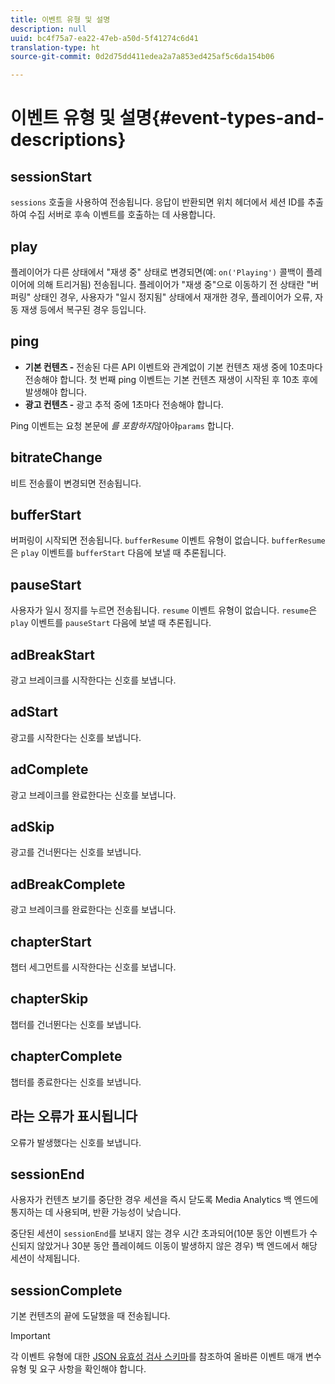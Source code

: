 ```yaml
---
title: 이벤트 유형 및 설명
description: null
uuid: bc4f75a7-ea22-47eb-a50d-5f41274c6d41
translation-type: ht
source-git-commit: 0d2d75dd411edea2a7a853ed425af5c6da154b06

---
```



# 이벤트 유형 및 설명{#event-types-and-descriptions}

## sessionStart

`sessions` 호출을 사용하여 전송됩니다. 응답이 반환되면 위치 헤더에서 세션 ID를 추출하여 수집 서버로 후속 이벤트를 호출하는 데 사용합니다.

## play

플레이어가 다른 상태에서 "재생 중" 상태로 변경되면(예: `on('Playing')` 콜백이 플레이어에 의해 트리거됨) 전송됩니다. 플레이어가 "재생 중"으로 이동하기 전 상태란 "버퍼링" 상태인 경우, 사용자가 "일시 정지됨" 상태에서 재개한 경우, 플레이어가 오류, 자동 재생 등에서 복구된 경우 등입니다.

## ping

* **기본 컨텐츠 -** 전송된 다른 API 이벤트와 관계없이 기본 컨텐츠 재생 중에 10초마다 전송해야 합니다. 첫 번째 ping 이벤트는 기본 컨텐츠 재생이 시작된 후 10초 후에 발생해야 합니다.
* **광고 컨텐츠 -** 광고 추적 중에 1초마다 전송해야 합니다.

Ping 이벤트는 요청 본문에 *를 포함하지*&#x200B;않아야`params` 합니다.

## bitrateChange

비트 전송률이 변경되면 전송됩니다.

## bufferStart

버퍼링이 시작되면 전송됩니다. `bufferResume` 이벤트 유형이 없습니다. `bufferResume`은 `play` 이벤트를 `bufferStart` 다음에 보낼 때 추론됩니다.

## pauseStart

사용자가 일시 정지를 누르면 전송됩니다. `resume` 이벤트 유형이 없습니다. `resume`은 `play` 이벤트를 `pauseStart` 다음에 보낼 때 추론됩니다.

## adBreakStart

광고 브레이크를 시작한다는 신호를 보냅니다.

## adStart

광고를 시작한다는 신호를 보냅니다.

## adComplete

광고 브레이크를 완료한다는 신호를 보냅니다.

## adSkip

광고를 건너뛴다는 신호를 보냅니다.

## adBreakComplete

광고 브레이크를 완료한다는 신호를 보냅니다.

## chapterStart

챕터 세그먼트를 시작한다는 신호를 보냅니다.

## chapterSkip

챕터를 건너뛴다는 신호를 보냅니다.

## chapterComplete

챕터를 종료한다는 신호를 보냅니다.

## 라는 오류가 표시됩니다

오류가 발생했다는 신호를 보냅니다.

## sessionEnd

사용자가 컨텐츠 보기를 중단한 경우 세션을 즉시 닫도록 Media Analytics 백 엔드에 통지하는 데 사용되며, 반환 가능성이 낮습니다.

중단된 세션이 `sessionEnd`를 보내지 않는 경우 시간 초과되어(10분 동안 이벤트가 수신되지 않았거나 30분 동안 플레이헤드 이동이 발생하지 않은 경우) 백 엔드에서 해당 세션이 삭제됩니다.

## sessionComplete

기본 컨텐츠의 끝에 도달했을 때 전송됩니다.

>[!IMPORTANT]
>
>각 이벤트 유형에 대한 [JSON 유효성 검사 스키마](/help/media-collection-api/mc-api-ref/mc-api-json-validation.md)를 참조하여 올바른 이벤트 매개 변수 유형 및 요구 사항을 확인해야 합니다.

